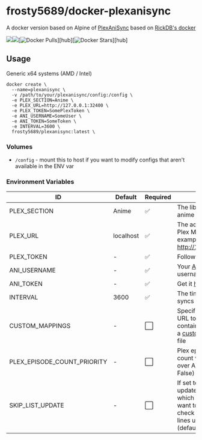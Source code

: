 # frosty5689/docker-plexanisync

A docker version based on Alpine of [PlexAniSync](https://github.com/RickDB/PlexAniSync) based on [RickDB's docker](https://github.com/RickDB/Docker-PlexAniSync)

[![](https://images.microbadger.com/badges/version/frosty5689/plexanisync.svg)](https://microbadger.com/images/frosty5689/plexanisync "Get your own version badge on microbadger.com")[![](https://images.microbadger.com/badges/image/frosty5689/plexanisync.svg)](https://microbadger.com/images/frosty5689/plexanisync "Get your own image badge on microbadger.com")[![Docker Pulls](https://img.shields.io/docker/pulls/frosty5689/plexanisync.svg)][hub][![Docker Stars](https://img.shields.io/docker/stars/frosty5689/plexanisync.svg)][hub]


## Usage

Generic x64 systems (AMD / Intel)
```
docker create \
  --name=plexanisync \
  -v /path/to/your/plexanisync/config:/config \
  -e PLEX_SECTION=Anime \
  -e PLEX_URL=http://127.0.0.1:32400 \
  -e PLEX_TOKEN=SomePlexToken \
  -e ANI_USERNAME=SomeUser \
  -e ANI_TOKEN=SomeToken \
  -e INTERVAL=3600 \
  frosty5689/plexanisync:latest \
```

### Volumes
* `/config` - mount this to host if you want to modify configs that aren't available in the ENV var

### Environment Variables
| ID 	| Default 	|  Required 	| Note 	|
|---------------------	|-----------	|-----------	|-----------------------------------------------------------------------------------------------------------------------------------------------------------------	|
| PLEX_SECTION 	| Anime 	| ✅ 	| The library where your anime resides 	|
| PLEX_URL 	| localhost 	| ✅ 	| The address to your Plex Media Server, for example: http://127.0.0.1:32400 	|
| PLEX_TOKEN 	| - 	| ✅ 	| Follow [this guide](https://support.plex.tv/articles/204059436-finding-an-authentication-token-x-plex-token/) 	|
| ANI_USERNAME 	| - 	| ✅ 	| Your [AniList.co](http://www.anilist.co) username 	|
| ANI_TOKEN 	| - 	| ✅ 	| Get it [here](https://anilist.co/api/v2/oauth/authorize?client_id=1549&response_type=token) 	|
| INTERVAL 	| 3600 	| ✅ 	| The time in between syncs 	|
| CUSTOM_MAPPINGS 	| - 	| ⬜️  	| Specifiy local file or URL to a text file containing content for a [custom_mappings.ini](https://github.com/RickDB/PlexAniSync/blob/master/custom_mappings.ini.example) file 	|
| PLEX_EPISODE_COUNT_PRIORITY 	| - 	| ⬜️  	| Plex episode watched count will take priority over AniList (default = False) 	|
| SKIP_LIST_UPDATE 	| - 	| ⬜️  	| If set to True it will NOT update your AniList which is useful if you want to do a test run to check if everything lines up properly. (default = False) 	|
